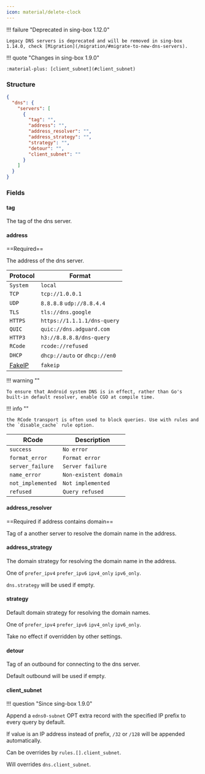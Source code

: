 ```yaml
---
icon: material/delete-clock
---
```


!!! failure "Deprecated in sing-box 1.12.0"

    Legacy DNS servers is deprecated and will be removed in sing-box 1.14.0, check [Migration](/migration/#migrate-to-new-dns-servers).

!!! quote "Changes in sing-box 1.9.0"

    :material-plus: [client_subnet](#client_subnet)

### Structure

```json
{
  "dns": {
    "servers": [
      {
        "tag": "",
        "address": "",
        "address_resolver": "",
        "address_strategy": "",
        "strategy": "",
        "detour": "",
        "client_subnet": ""
      }
    ]
  }
}
```

### Fields

#### tag

The tag of the dns server.

#### address

==Required==

The address of the dns server.

| Protocol                             | Format                        |
|--------------------------------------|-------------------------------|
| `System`                             | `local`                       |
| `TCP`                                | `tcp://1.0.0.1`               |
| `UDP`                                | `8.8.8.8` `udp://8.8.4.4`     |
| `TLS`                                | `tls://dns.google`            |
| `HTTPS`                              | `https://1.1.1.1/dns-query`   |
| `QUIC`                               | `quic://dns.adguard.com`      |
| `HTTP3`                              | `h3://8.8.8.8/dns-query`      |
| `RCode`                              | `rcode://refused`             |
| `DHCP`                               | `dhcp://auto` or `dhcp://en0` |
| [FakeIP](/configuration/dns/fakeip/) | `fakeip`                      |

!!! warning ""

    To ensure that Android system DNS is in effect, rather than Go's built-in default resolver, enable CGO at compile time.

!!! info ""

    the RCode transport is often used to block queries. Use with rules and the `disable_cache` rule option.

| RCode             | Description           | 
|-------------------|-----------------------|
| `success`         | `No error`            |
| `format_error`    | `Format error`        |
| `server_failure`  | `Server failure`      |
| `name_error`      | `Non-existent domain` |
| `not_implemented` | `Not implemented`     |
| `refused`         | `Query refused`       |

#### address_resolver

==Required if address contains domain==

Tag of a another server to resolve the domain name in the address.

#### address_strategy

The domain strategy for resolving the domain name in the address.

One of `prefer_ipv4` `prefer_ipv6` `ipv4_only` `ipv6_only`.

`dns.strategy` will be used if empty.

#### strategy

Default domain strategy for resolving the domain names.

One of `prefer_ipv4` `prefer_ipv6` `ipv4_only` `ipv6_only`.

Take no effect if overridden by other settings.

#### detour

Tag of an outbound for connecting to the dns server.

Default outbound will be used if empty.

#### client_subnet

!!! question "Since sing-box 1.9.0"

Append a `edns0-subnet` OPT extra record with the specified IP prefix to every query by default.

If value is an IP address instead of prefix, `/32` or `/128` will be appended automatically.

Can be overrides by `rules.[].client_subnet`.

Will overrides `dns.client_subnet`.
